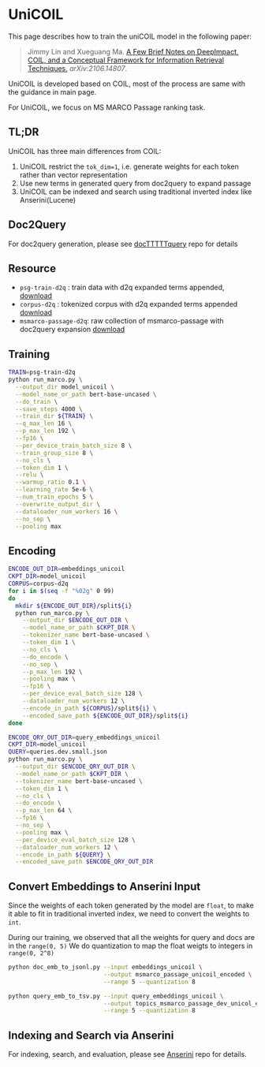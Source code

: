 # UniCOIL
This page describes how to train the uniCOIL model in the following paper:

> Jimmy Lin and Xueguang Ma. [A Few Brief Notes on DeepImpact, COIL, and a Conceptual Framework for Information Retrieval Techniques.](https://arxiv.org/abs/2106.14807) _arXiv:2106.14807_.

UniCOIL is developed based on COIL, most of the process are same with the guidance in main page.

For UniCOIL, we focus on MS MARCO Passage ranking task.

## TL;DR
UniCOIL has three main differences from COIL:
1. UniCOIL restrict the `tok_dim=1`, i.e. generate weights for each token rather than vector representation
2. Use new terms in generated query from doc2query to expand passage
3. UniCOIL can be indexed and search using traditional inverted index like Anserini(Lucene)

## Doc2Query
For doc2query generation, please see [docTTTTTquery](https://github.com/castorini/docTTTTTquery)
repo for details

## Resource
- `psg-train-d2q` : train data with d2q expanded terms appended, [download](https://www.dropbox.com/s/7vsh5w6z6qgoczq/psg-train-d2q.tar.gz?dl=0)
- `corpus-d2q`    : tokenized corpus with d2q expanded terms appended [download](https://www.dropbox.com/s/zyowiawfb8n6t91/corpus_d2q.tar.gz?dl=0)
- `msmarco-passage-d2q`: raw collection of msmarco-passage with doc2query expansion [download](https://www.dropbox.com/s/152wvhidd0sk15h/msmarco-passage-expanded.tar.gz?dl=0)


## Training

```bash
TRAIN=psg-train-d2q
python run_marco.py \
  --output_dir model_unicoil \
  --model_name_or_path bert-base-uncased \
  --do_train \
  --save_steps 4000 \
  --train_dir ${TRAIN} \
  --q_max_len 16 \
  --p_max_len 192 \
  --fp16 \
  --per_device_train_batch_size 8 \
  --train_group_size 8 \
  --no_cls \
  --token_dim 1 \
  --relu \
  --warmup_ratio 0.1 \
  --learning_rate 5e-6 \
  --num_train_epochs 5 \
  --overwrite_output_dir \
  --dataloader_num_workers 16 \
  --no_sep \
  --pooling max
```

## Encoding
```bash
ENCODE_OUT_DIR=embeddings_unicoil
CKPT_DIR=model_unicoil
CORPUS=corpus-d2q
for i in $(seq -f "%02g" 0 99)
do
  mkdir ${ENCODE_OUT_DIR}/split${i}
  python run_marco.py \
    --output_dir $ENCODE_OUT_DIR \
    --model_name_or_path $CKPT_DIR \
    --tokenizer_name bert-base-uncased \
    --token_dim 1 \
    --no_cls \
    --do_encode \
    --no_sep \
    --p_max_len 192 \
    --pooling max \
    --fp16 \
    --per_device_eval_batch_size 128 \
    --dataloader_num_workers 12 \
    --encode_in_path ${CORPUS}/split${i} \
    --encoded_save_path ${ENCODE_OUT_DIR}/split${i}
done
```

```bash
ENCODE_QRY_OUT_DIR=query_embeddings_unicoil
CKPT_DIR=model_unicoil
QUERY=queries.dev.small.json
python run_marco.py \
  --output_dir $ENCODE_QRY_OUT_DIR \
  --model_name_or_path $CKPT_DIR \
  --tokenizer_name bert-base-uncased \
  --token_dim 1 \
  --no_cls \
  --do_encode \
  --p_max_len 64 \
  --fp16 \
  --no_sep \
  --pooling max \
  --per_device_eval_batch_size 128 \
  --dataloader_num_workers 12 \
  --encode_in_path ${QUERY} \
  --encoded_save_path $ENCODE_QRY_OUT_DIR
```

## Convert Embeddings to Anserini Input
Since the weights of each token generated by the model are `float`, to make it able to fit in traditional 
inverted index, we need to convert the weights to `int`.

During our training, we observed that all the weights for query and docs are in the `range(0, 5)`
We do quantization to map the float weigts to integers in `range(0, 2^8)` 
```bash
python doc_emb_to_jsonl.py --input embeddings_unicoil \
                           --output msmarco_passage_unicoil_encoded \
                           --range 5 --quantization 8
```

```bash
python query_emb_to_tsv.py --input query_embeddings_unicoil \
                           --output topics_msmarco_passage_dev_unicol_encoded.tsv \
                           --range 5 --quantization 8
```

## Indexing and Search via Anserini
For indexing, search, and evaluation, 
please see [Anserini](https://github.com/castorini/anserini/blob/master/docs/experiments-msmarco-passage-unicoil.md) repo for details.
